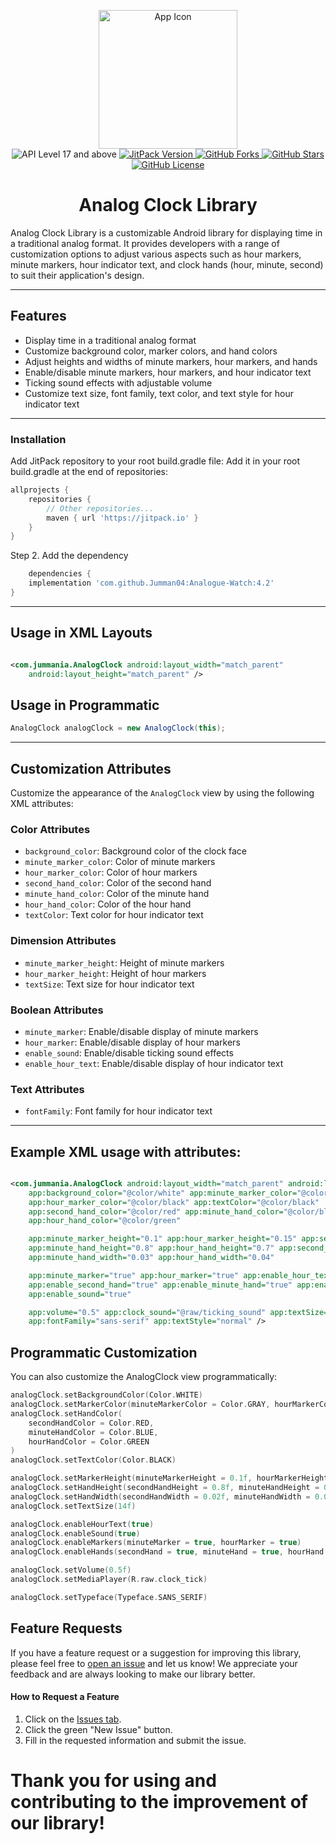 <p align="center">
   <img src="https://github.com/Jumman04/Analogue-Watch/assets/113237846/1efff827-143a-49b2-988c-4b059ac0d7fa" alt="App Icon" width="222">
   <br>
   <img src="https://img.shields.io/badge/API-17%2B-brightgreen.svg?style=flat" alt="API Level 17 and above"/>
   <a href="https://jitpack.io/#Jumman04/Analogue-Watch">
   <img src="https://jitpack.io/v/Jumman04/Analogue-Watch.svg" alt="JitPack Version"/>
   </a>
   <a href="https://github.com/Jumman04/Analogue-Watch/network/members">
   <img src="https://img.shields.io/github/forks/Jumman04/Analogue-Watch" alt="GitHub Forks"/>
   </a>
   <a href="https://github.com/Jumman04/Analogue-Watch/stargazers">
   <img src="https://img.shields.io/github/stars/Jumman04/Analogue-Watch" alt="GitHub Stars"/>
   </a>
   <a href="https://github.com/Jumman04/Analogue-Watch/blob/master/LICENSE.md">
   <img src="https://img.shields.io/github/license/Jumman04/Analogue-Watch" alt="GitHub License"/>
   </a>
</p>
<h1 align="center">Analog Clock Library</h1>


Analog Clock Library is a customizable Android library for displaying time in a traditional analog
format. It provides developers with a range of customization options to adjust various aspects such
as hour markers, minute markers, hour indicator text, and clock hands (hour, minute, second) to suit
their application's design.

---

## Features

- Display time in a traditional analog format
- Customize background color, marker colors, and hand colors
- Adjust heights and widths of minute markers, hour markers, and hands
- Enable/disable minute markers, hour markers, and hour indicator text
- Ticking sound effects with adjustable volume
- Customize text size, font family, text color, and text style for hour indicator text

---

### Installation

Add JitPack repository to your root build.gradle file:
Add it in your root build.gradle at the end of repositories:

```groovy
allprojects {
    repositories {
        // Other repositories...
        maven { url 'https://jitpack.io' }
    }
}
```

Step 2. Add the dependency

```groovy
    dependencies {
    implementation 'com.github.Jumman04:Analogue-Watch:4.2'
}
```

---

## Usage in XML Layouts

```xml

<com.jummania.AnalogClock android:layout_width="match_parent"
    android:layout_height="match_parent" />
```

## Usage in Programmatic

```java
AnalogClock analogClock = new AnalogClock(this);
```

---

## Customization Attributes

Customize the appearance of the `AnalogClock` view by using the following XML attributes:

### Color Attributes

- `background_color`: Background color of the clock face
- `minute_marker_color`: Color of minute markers
- `hour_marker_color`: Color of hour markers
- `second_hand_color`: Color of the second hand
- `minute_hand_color`: Color of the minute hand
- `hour_hand_color`: Color of the hour hand
- `textColor`: Text color for hour indicator text

### Dimension Attributes

- `minute_marker_height`: Height of minute markers
- `hour_marker_height`: Height of hour markers
- `textSize`: Text size for hour indicator text

### Boolean Attributes

- `minute_marker`: Enable/disable display of minute markers
- `hour_marker`: Enable/disable display of hour markers
- `enable_sound`: Enable/disable ticking sound effects
- `enable_hour_text`: Enable/disable display of hour indicator text

### Text Attributes

- `fontFamily`: Font family for hour indicator text

---

## Example XML usage with attributes:

```xml

<com.jummania.AnalogClock android:layout_width="match_parent" android:layout_height="match_parent"
    app:background_color="@color/white" app:minute_marker_color="@color/gray"
    app:hour_marker_color="@color/black" app:textColor="@color/black"
    app:second_hand_color="@color/red" app:minute_hand_color="@color/blue"
    app:hour_hand_color="@color/green"

    app:minute_marker_height="0.1" app:hour_marker_height="0.15" app:second_hand_height="0.9"
    app:minute_hand_height="0.8" app:hour_hand_height="0.7" app:second_hand_width="0.02"
    app:minute_hand_width="0.03" app:hour_hand_width="0.04"

    app:minute_marker="true" app:hour_marker="true" app:enable_hour_text="true"
    app:enable_second_hand="true" app:enable_minute_hand="true" app:enable_hour_hand="true"
    app:enable_sound="true"

    app:volume="0.5" app:clock_sound="@raw/ticking_sound" app:textSize="14sp"
    app:fontFamily="sans-serif" app:textStyle="normal" />


```

## Programmatic Customization

You can also customize the AnalogClock view programmatically:

```kt
analogClock.setBackgroundColor(Color.WHITE)
analogClock.setMarkerColor(minuteMarkerColor = Color.GRAY, hourMarkerColor = Color.BLACK)
analogClock.setHandColor(
    secondHandColor = Color.RED,
    minuteHandColor = Color.BLUE,
    hourHandColor = Color.GREEN
)
analogClock.setTextColor(Color.BLACK)

analogClock.setMarkerHeight(minuteMarkerHeight = 0.1f, hourMarkerHeight = 0.15f)
analogClock.setHandHeight(secondHandHeight = 0.8f, minuteHandHeight = 0.7f, hourHandHeight = 0.6f)
analogClock.setHandWidth(secondHandWidth = 0.02f, minuteHandWidth = 0.03f, hourHandWidth = 0.04f)
analogClock.setTextSize(14f)

analogClock.enableHourText(true)
analogClock.enableSound(true)
analogClock.enableMarkers(minuteMarker = true, hourMarker = true)
analogClock.enableHands(secondHand = true, minuteHand = true, hourHand = true)

analogClock.setVolume(0.5f)
analogClock.setMediaPlayer(R.raw.clock_tick)

analogClock.setTypeface(Typeface.SANS_SERIF)


```

## Feature Requests

If you have a feature request or a suggestion for improving this library, please feel free
to [open an issue](https://github.com/Jumman04/Analogue-Watch/issues/new) and let us know! We
appreciate your feedback and are always looking to make our library better.

#### How to Request a Feature

1. Click on the [Issues tab](https://github.com/Jumman04/Analogue-Watch/issues).
2. Click the green "New Issue" button.
3. Fill in the requested information and submit the issue.

# Thank you for using and contributing to the improvement of our library!
